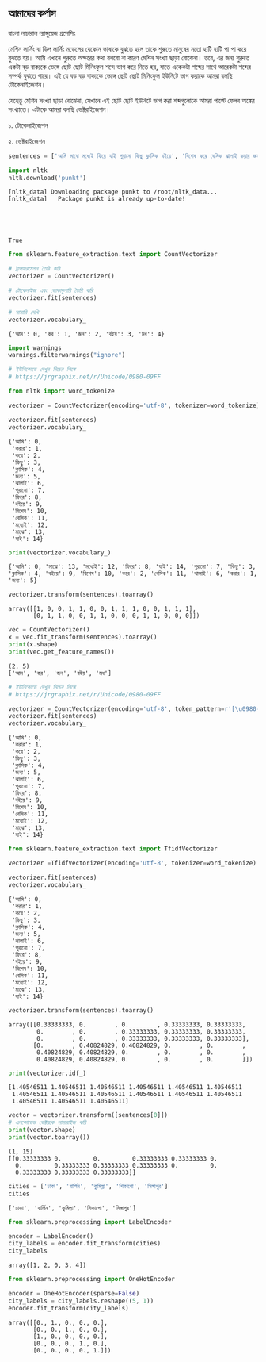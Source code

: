 ## আমাদের কর্পাস

বাংলা নাচারাল ল্যাঙ্গুয়েজ প্রসেসিং

মেশিন লার্নিং বা ডিপ লার্নিং মডেলের যেকোন ভাষাকে বুঝতে হলে তাকে শুরুতে মানুষের মতো হাটি হাটি পা পা করে বুঝতে হয়। আমি এখানে শুরুতে অক্ষরের কথা বলবো না কারণ মেশিন সংখ্যা ছাড়া বোঝেনা। তবে, এর জন্য শুরুতে একটা বড় বাক্যকে ভেঙ্গে ছোট ছোট মিনিংফুল শব্দে ভাগ করে নিতে হয়, যাতে একেকটা শব্দের সাথে আরেকটা শব্দের সম্পর্ক বুঝতে পারে। এই যে বড় বড় বাক্যকে ভেঙ্গে ছোট ছোট মিনিংফুল ইউনিটে ভাগ করাকে আমরা বলছি টোকেনাইজেশন।

যেহেতু মেশিন সংখ্যা ছাড়া বোঝেনা, সেখানে এই ছোট ছোট ইউনিটে ভাগ করা শব্দগুলোকে আমরা পাল্টে ফেলব অঙ্কের সংখ্যাতে। এটাকে আমরা বলছি ভেক্টরাইজেশন।

১. টোকেনাইজেশন

২. ভেক্টরাইজেশন


```python
sentences = ['আমি মাঝে মধ্যেই ফিরে যাই পুরানো কিছু ক্লাসিক বইয়ে', 'বিশেষ করে বেসিক ঝালাই করার জন্য']
```


```python
import nltk
nltk.download('punkt')
```

    [nltk_data] Downloading package punkt to /root/nltk_data...
    [nltk_data]   Package punkt is already up-to-date!





    True




```python
from sklearn.feature_extraction.text import CountVectorizer

# ট্রান্সফরমেশন তৈরি করি
vectorizer = CountVectorizer()

# টোকেনাইজ এবং ভোকাবুলারি তৈরি করি
vectorizer.fit(sentences)

# সামারি দেখি
vectorizer.vocabulary_
```




    {'আম': 0, 'কর': 1, 'জন': 2, 'বইয়': 3, 'মধ': 4}




```python
import warnings
warnings.filterwarnings("ignore")
```


```python
# ইউনিকোডে দেখুন নিচের লিঙ্কে
# https://jrgraphix.net/r/Unicode/0980-09FF

from nltk import word_tokenize

vectorizer = CountVectorizer(encoding='utf-8', tokenizer=word_tokenize)

vectorizer.fit(sentences)
vectorizer.vocabulary_
```




    {'আমি': 0,
     'করার': 1,
     'করে': 2,
     'কিছু': 3,
     'ক্লাসিক': 4,
     'জন্য': 5,
     'ঝালাই': 6,
     'পুরানো': 7,
     'ফিরে': 8,
     'বইয়ে': 9,
     'বিশেষ': 10,
     'বেসিক': 11,
     'মধ্যেই': 12,
     'মাঝে': 13,
     'যাই': 14}




```python
print(vectorizer.vocabulary_)
```

    {'আমি': 0, 'মাঝে': 13, 'মধ্যেই': 12, 'ফিরে': 8, 'যাই': 14, 'পুরানো': 7, 'কিছু': 3, 'ক্লাসিক': 4, 'বইয়ে': 9, 'বিশেষ': 10, 'করে': 2, 'বেসিক': 11, 'ঝালাই': 6, 'করার': 1, 'জন্য': 5}



```python
vectorizer.transform(sentences).toarray()
```




    array([[1, 0, 0, 1, 1, 0, 0, 1, 1, 1, 0, 0, 1, 1, 1],
           [0, 1, 1, 0, 0, 1, 1, 0, 0, 0, 1, 1, 0, 0, 0]])




```python
vec = CountVectorizer()
x = vec.fit_transform(sentences).toarray()
print(x.shape)
print(vec.get_feature_names())
```

    (2, 5)
    ['আম', 'কর', 'জন', 'বইয়', 'মধ']



```python
# ইউনিকোডে দেখুন নিচের লিঙ্কে
# https://jrgraphix.net/r/Unicode/0980-09FF

vectorizer = CountVectorizer(encoding='utf-8', token_pattern=r'[\u0980-\u09ff]+')
vectorizer.fit(sentences)
vectorizer.vocabulary_
```




    {'আমি': 0,
     'করার': 1,
     'করে': 2,
     'কিছু': 3,
     'ক্লাসিক': 4,
     'জন্য': 5,
     'ঝালাই': 6,
     'পুরানো': 7,
     'ফিরে': 8,
     'বইয়ে': 9,
     'বিশেষ': 10,
     'বেসিক': 11,
     'মধ্যেই': 12,
     'মাঝে': 13,
     'যাই': 14}




```python
from sklearn.feature_extraction.text import TfidfVectorizer

vectorizer =TfidfVectorizer(encoding='utf-8', tokenizer=word_tokenize)

vectorizer.fit(sentences)
vectorizer.vocabulary_
```




    {'আমি': 0,
     'করার': 1,
     'করে': 2,
     'কিছু': 3,
     'ক্লাসিক': 4,
     'জন্য': 5,
     'ঝালাই': 6,
     'পুরানো': 7,
     'ফিরে': 8,
     'বইয়ে': 9,
     'বিশেষ': 10,
     'বেসিক': 11,
     'মধ্যেই': 12,
     'মাঝে': 13,
     'যাই': 14}




```python
vectorizer.transform(sentences).toarray()
```




    array([[0.33333333, 0.        , 0.        , 0.33333333, 0.33333333,
            0.        , 0.        , 0.33333333, 0.33333333, 0.33333333,
            0.        , 0.        , 0.33333333, 0.33333333, 0.33333333],
           [0.        , 0.40824829, 0.40824829, 0.        , 0.        ,
            0.40824829, 0.40824829, 0.        , 0.        , 0.        ,
            0.40824829, 0.40824829, 0.        , 0.        , 0.        ]])




```python
print(vectorizer.idf_)
```

    [1.40546511 1.40546511 1.40546511 1.40546511 1.40546511 1.40546511
     1.40546511 1.40546511 1.40546511 1.40546511 1.40546511 1.40546511
     1.40546511 1.40546511 1.40546511]



```python
vector = vectorizer.transform([sentences[0]])
# এনকোডেড ভেক্টরকে সামারাইজ করি
print(vector.shape)
print(vector.toarray())
```

    (1, 15)
    [[0.33333333 0.         0.         0.33333333 0.33333333 0.
      0.         0.33333333 0.33333333 0.33333333 0.         0.
      0.33333333 0.33333333 0.33333333]]



```python
cities = ['ঢাকা', 'বার্লিন', 'কুমিল্লা', 'শিকাগো', 'সিঙ্গাপুর']
cities
```




    ['ঢাকা', 'বার্লিন', 'কুমিল্লা', 'শিকাগো', 'সিঙ্গাপুর']




```python
from sklearn.preprocessing import LabelEncoder
```


```python
encoder = LabelEncoder()
city_labels = encoder.fit_transform(cities)
city_labels
```




    array([1, 2, 0, 3, 4])




```python
from sklearn.preprocessing import OneHotEncoder

encoder = OneHotEncoder(sparse=False)
city_labels = city_labels.reshape((5, 1))
encoder.fit_transform(city_labels)
```




    array([[0., 1., 0., 0., 0.],
           [0., 0., 1., 0., 0.],
           [1., 0., 0., 0., 0.],
           [0., 0., 0., 1., 0.],
           [0., 0., 0., 0., 1.]])


